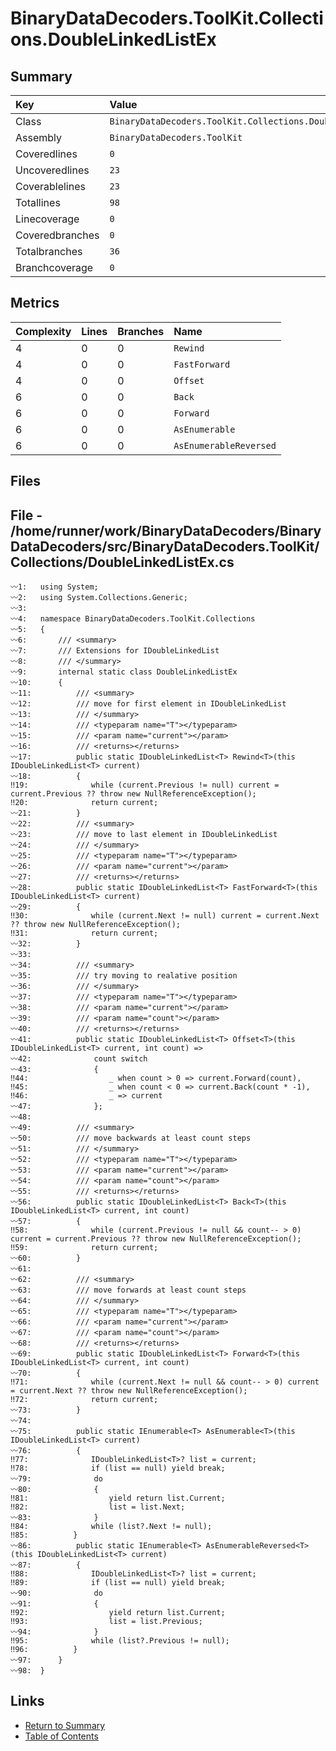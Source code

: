 ﻿# BinaryDataDecoders.ToolKit.Collections.DoubleLinkedListEx

## Summary

| Key             | Value                                                       |
| :-------------- | :---------------------------------------------------------- |
| Class           | `BinaryDataDecoders.ToolKit.Collections.DoubleLinkedListEx` |
| Assembly        | `BinaryDataDecoders.ToolKit`                                |
| Coveredlines    | `0`                                                         |
| Uncoveredlines  | `23`                                                        |
| Coverablelines  | `23`                                                        |
| Totallines      | `98`                                                        |
| Linecoverage    | `0`                                                         |
| Coveredbranches | `0`                                                         |
| Totalbranches   | `36`                                                        |
| Branchcoverage  | `0`                                                         |

## Metrics

| Complexity | Lines | Branches | Name                   |
| :--------- | :---- | :------- | :--------------------- |
| 4          | 0     | 0        | `Rewind`               |
| 4          | 0     | 0        | `FastForward`          |
| 4          | 0     | 0        | `Offset`               |
| 6          | 0     | 0        | `Back`                 |
| 6          | 0     | 0        | `Forward`              |
| 6          | 0     | 0        | `AsEnumerable`         |
| 6          | 0     | 0        | `AsEnumerableReversed` |

## Files

## File - /home/runner/work/BinaryDataDecoders/BinaryDataDecoders/src/BinaryDataDecoders.ToolKit/Collections/DoubleLinkedListEx.cs

```CSharp
〰1:   using System;
〰2:   using System.Collections.Generic;
〰3:   
〰4:   namespace BinaryDataDecoders.ToolKit.Collections
〰5:   {
〰6:       /// <summary>
〰7:       /// Extensions for IDoubleLinkedList
〰8:       /// </summary>
〰9:       internal static class DoubleLinkedListEx
〰10:      {
〰11:          /// <summary>
〰12:          /// move for first element in IDoubleLinkedList
〰13:          /// </summary>
〰14:          /// <typeparam name="T"></typeparam>
〰15:          /// <param name="current"></param>
〰16:          /// <returns></returns>
〰17:          public static IDoubleLinkedList<T> Rewind<T>(this IDoubleLinkedList<T> current)
〰18:          {
‼19:              while (current.Previous != null) current = current.Previous ?? throw new NullReferenceException();
‼20:              return current;
〰21:          }
〰22:          /// <summary>
〰23:          /// move to last element in IDoubleLinkedList
〰24:          /// </summary>
〰25:          /// <typeparam name="T"></typeparam>
〰26:          /// <param name="current"></param>
〰27:          /// <returns></returns>
〰28:          public static IDoubleLinkedList<T> FastForward<T>(this IDoubleLinkedList<T> current)
〰29:          {
‼30:              while (current.Next != null) current = current.Next ?? throw new NullReferenceException();
‼31:              return current;
〰32:          }
〰33:  
〰34:          /// <summary>
〰35:          /// try moving to realative position
〰36:          /// </summary>
〰37:          /// <typeparam name="T"></typeparam>
〰38:          /// <param name="current"></param>
〰39:          /// <param name="count"></param>
〰40:          /// <returns></returns>
〰41:          public static IDoubleLinkedList<T> Offset<T>(this IDoubleLinkedList<T> current, int count) =>
〰42:              count switch
〰43:              {
‼44:                  _ when count > 0 => current.Forward(count),
‼45:                  _ when count < 0 => current.Back(count * -1),
‼46:                  _ => current
〰47:              };
〰48:  
〰49:          /// <summary>
〰50:          /// move backwards at least count steps
〰51:          /// </summary>
〰52:          /// <typeparam name="T"></typeparam>
〰53:          /// <param name="current"></param>
〰54:          /// <param name="count"></param>
〰55:          /// <returns></returns>
〰56:          public static IDoubleLinkedList<T> Back<T>(this IDoubleLinkedList<T> current, int count)
〰57:          {
‼58:              while (current.Previous != null && count-- > 0) current = current.Previous ?? throw new NullReferenceException();
‼59:              return current;
〰60:          }
〰61:  
〰62:          /// <summary>
〰63:          /// move forwards at least count steps
〰64:          /// </summary>
〰65:          /// <typeparam name="T"></typeparam>
〰66:          /// <param name="current"></param>
〰67:          /// <param name="count"></param>
〰68:          /// <returns></returns>
〰69:          public static IDoubleLinkedList<T> Forward<T>(this IDoubleLinkedList<T> current, int count)
〰70:          {
‼71:              while (current.Next != null && count-- > 0) current = current.Next ?? throw new NullReferenceException();
‼72:              return current;
〰73:          }
〰74:  
〰75:          public static IEnumerable<T> AsEnumerable<T>(this IDoubleLinkedList<T> current)
〰76:          {
‼77:              IDoubleLinkedList<T>? list = current;
‼78:              if (list == null) yield break;
〰79:              do
〰80:              {
‼81:                  yield return list.Current;
‼82:                  list = list.Next;
〰83:              }
‼84:              while (list?.Next != null);
‼85:          }
〰86:          public static IEnumerable<T> AsEnumerableReversed<T>(this IDoubleLinkedList<T> current)
〰87:          {
‼88:              IDoubleLinkedList<T>? list = current;
‼89:              if (list == null) yield break;
〰90:              do
〰91:              {
‼92:                  yield return list.Current;
‼93:                  list = list.Previous;
〰94:              }
‼95:              while (list?.Previous != null);
‼96:          }
〰97:      }
〰98:  }
```

## Links

* [Return to Summary](Summary.md)
* [Table of Contents](../TOC.md)


